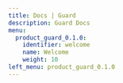 ```yaml
---
title: Docs | Guard
description: Guard Docs
menu:
  product_guard_0.1.0:
    identifier: welcome
    name: Welcome
    weight: 10
left_menu: product_guard_0.1.0
---
```


